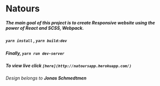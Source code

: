 # Natours

##### The main goal of this project is to create Responsive website using the power of React and SCSS, Webpack.

##### ```yarn install``` , ```yarn build:dev```
##### Finally,  ```yarn run dev-server```

##### To view live click ``` [here](http://natoursapp.herokuapp.com/) ```

###### Design belongs to ***Jonas Schmedtmen***